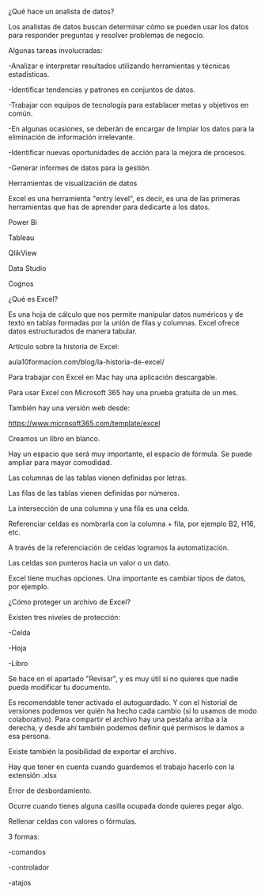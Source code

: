 ¿Qué hace un analista de datos?

Los analistas de datos buscan determinar cómo se pueden usar los datos para responder preguntas y resolver problemas de negocio.


Algunas tareas involucradas:

-Analizar e interpretar resultados utilizando herramientas y técnicas estadísticas.

-Identificar tendencias y patrones en conjuntos de datos.

-Trabajar con equipos de tecnología para establacer metas y objetivos en común.

-En algunas ocasiones, se deberán de encargar de limpiar los datos para la eliminación de información irrelevante.

-Identificar nuevas oportunidades de acción para la mejora de procesos.

-Generar informes de datos para la gestión.



Herramientas de visualización de datos

Excel es una herramienta "entry level", es decir, es una de las primeras herramientas que has de aprender para dedicarte a los datos.

Power Bi

Tableau

QlikView

Data Studio

Cognos



¿Qué es Excel?

Es una hoja de cálculo que nos permite manipular datos numéricos y de texto en tablas formadas por la unión de filas y columnas.
Excel ofrece datos estructurados de manera tabular.


Artículo sobre la historia de Excel: 

aula10formacion.com/blog/la-historia-de-excel/


Para trabajar con Excel en Mac hay una aplicación descargable.

Para usar Excel con Microsoft 365 hay una prueba gratuita de un mes.

También hay una versión web desde:

https://www.microsoft365.com/template/excel



Creamos un libro en blanco.

Hay un espacio que será muy importante, el espacio de fórmula. Se puede ampliar para mayor comodidad.

Las columnas de las tablas vienen definidas por letras.

Las filas de las tablas vienen definidas por números.

La intersección de una columna y una fila es una celda.

Referenciar celdas es nombrarla con la columna + fila, por ejemplo B2, H16, etc.

A través de la referenciación de celdas logramos la automatización.

Las celdas son punteros hacia un valor o un dato.

Excel tiene muchas opciones. Una importante es cambiar tipos de datos, por ejemplo.



¿Cómo proteger un archivo de Excel?

Existen tres niveles de protección:

-Celda

-Hoja

-Libro

Se hace en el apartado "Revisar", y es muy útil si no quieres que nadie pueda modificar tu documento.


Es recomendable tener activado el autoguardado.
Y con el historial de versiones podemos ver quién ha hecho cada cambio (si lo usamos de modo colaborativo).
Para compartir el archivo hay una pestaña arriba a la derecha, y desde ahí también podemos definir qué permisos le damos a esa persona.

Existe también la posibilidad de exportar el archivo.


Hay que tener en cuenta cuando guardemos el trabajo hacerlo con la extensión  .xlsx



Error de desbordamiento.

Ocurre cuando tienes alguna casilla ocupada donde quieres pegar algo.


Rellenar celdas con valores o fórmulas.

3 formas:

-comandos

-controlador

-atajos